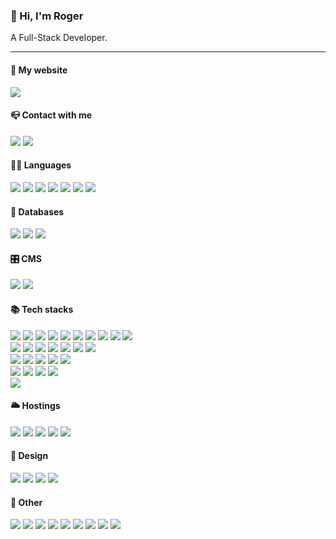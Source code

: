 ### 👋 Hi, I'm Roger
A Full-Stack Developer.

---

#### 📡 My website
<a target="_blank" href="https://roger.ink"><img src="https://img.shields.io/badge/https://roger.ink-brightgreen?style=for-the-badge" /></a>
#### 📪 Contact with me
<a target="_blank" href="mailto:roger.twan@gmail.com"><img src="https://img.shields.io/static/v1?message=Gmail&logo=gmail&label=%20&style=for-the-badge&color=EA4335&labelColor=5c5c5c&logoColor=white" /></a>
<a target="_blank" href="https://www.linkedin.com/in/roger-twan"><img src="https://img.shields.io/static/v1?message=LinkedIn&logo=linkedIn&label=%20&style=for-the-badge&color=0A66C2&labelColor=5c5c5c" /></a>

#### 👨‍💻 Languages
<span><img src="https://img.shields.io/badge/_-TypeScript-3178C6?style=for-the-badge&logo=typescript&logoColor=white" /></span>
<span><img src="https://img.shields.io/badge/_-JavaScript-F7DF1E?style=for-the-badge&logo=javascript&logoColor=white" /></span>
<span><img src="https://img.shields.io/badge/_-HTML5-E34F26?style=for-the-badge&logo=html5&logoColor=white" /></span>
<span><img src="https://img.shields.io/badge/_-CSS3-1572B6?style=for-the-badge&logo=css3&logoColor=white" /></span>
<span><img src="https://img.shields.io/badge/_-Python-3776AB?style=for-the-badge&logo=python&logoColor=white" /></span>
<span><img src="https://img.shields.io/badge/_-Dart-0175C2?style=for-the-badge&logo=dart&logoColor=white" /></span>
<span><img src="https://img.shields.io/badge/_-PHP-777BB4?style=for-the-badge&logo=php&logoColor=white" /></span>

#### 💽 Databases
<span><img src="https://img.shields.io/badge/_-MySQL-4479A1?style=for-the-badge&logo=mysql&logoColor=white" /></span>
<span><img src="https://img.shields.io/badge/_-SQLite-003B57?style=for-the-badge&logo=sqlite&logoColor=white" /></span>
<span><img src="https://img.shields.io/badge/_-MongoDB-47A248?style=for-the-badge&logo=mongodb&logoColor=white" /></span>

#### 🎛 CMS
<span><img src="https://img.shields.io/badge/_-wordpress-21759B?style=for-the-badge&logo=wordpress&logoColor=white" /></span>
<span><img src="https://img.shields.io/badge/_-shopify-7AB55C?style=for-the-badge&logo=shopify&logoColor=white" /></span>

#### 📚 Tech stacks
<span><img src="https://img.shields.io/badge/_-Node-339933?style=for-the-badge&logo=node.js&logoColor=white" /></span>
<span><img src="https://img.shields.io/badge/_-React-61DAFB?style=for-the-badge&logo=react&logoColor=white" /></span>
<span><img src="https://img.shields.io/badge/_-Vue-4FC08D?style=for-the-badge&logo=vue.js&logoColor=white" /></span>
<span><img src="https://img.shields.io/badge/_-Nest-E0234E?style=for-the-badge&logo=nestjs&logoColor=white" /></span>
<span><img src="https://img.shields.io/badge/_-Express-000000?style=for-the-badge&logo=express&logoColor=white" /></span>
<span><img src="https://img.shields.io/badge/_-Koa-33333D?style=for-the-badge&logo=koa&logoColor=white" /></span>
<span><img src="https://img.shields.io/badge/_-Next-000000?style=for-the-badge&logo=next.js&logoColor=white" /></span>
<span><img src="https://img.shields.io/badge/_-Nuxt-00DC82?style=for-the-badge&logo=nuxt.js&logoColor=white" /></span>
<span><img src="https://img.shields.io/badge/_-Storybook-FF4785?style=for-the-badge&logo=storybook&logoColor=white" /></span>
<span><img src="https://img.shields.io/badge/_-jQuery-0769AD?style=for-the-badge&logo=jquery&logoColor=white" /></span>
<br />
<span><img src="https://img.shields.io/badge/_-Sass-CC6699?style=for-the-badge&logo=sass&logoColor=white" /></span>
<span><img src="https://img.shields.io/badge/_-Less-1D365D?style=for-the-badge&logo=less&logoColor=white" /></span>
<span><img src="https://img.shields.io/badge/_-MUI-007FFF?style=for-the-badge&logo=mui&logoColor=white" /></span>
<span><img src="https://img.shields.io/badge/_-Bootstrap-7952B3?style=for-the-badge&logo=bootstrap&logoColor=white" /></span>
<span><img src="https://img.shields.io/badge/_-Ant_Design-0170FE?style=for-the-badge&logo=ant-design&logoColor=white" /></span>
<span><img src="https://img.shields.io/badge/_-Tailwind_CSS-06B6D4?style=for-the-badge&logo=tailwindcss&logoColor=white" /></span>
<span><img src="https://img.shields.io/badge/_-Element-569EF8?style=for-the-badge" /></span>
<br />
<span><img src="https://img.shields.io/badge/_-ESlint-4B32C3?style=for-the-badge&logo=eslint&logoColor=white" /></span>
<span><img src="https://img.shields.io/badge/_-JEST-C21325?style=for-the-badge&logo=jest&logoColor=white" /></span>
<span><img src="https://img.shields.io/badge/_-Vitest-6E9F18?style=for-the-badge&logo=vitest&logoColor=white" /></span>
<span><img src="https://img.shields.io/badge/_-Cypress-17202C?style=for-the-badge&logo=cypress&logoColor=white" /></span>
<span><img src="https://img.shields.io/badge/_-Playwright-2EAD33?style=for-the-badge&logo=playwright&logoColor=white" /></span>
<br />
<span><img src="https://img.shields.io/badge/_-Webpack-8DD6F9?style=for-the-badge&logo=webpack&logoColor=white" /></span>
<span><img src="https://img.shields.io/badge/_-Rollup-EC4A3F?style=for-the-badge&logo=rollup.js&logoColor=white" /></span>
<span><img src="https://img.shields.io/badge/_-Vite-646CFF?style=for-the-badge&logo=vite&logoColor=white" /></span>
<span><img src="https://img.shields.io/badge/_-Gulp-CF4647?style=for-the-badge&logo=gulp&logoColor=white" /></span>
<br />
<span><img src="https://img.shields.io/badge/_-flutter-02569B?style=for-the-badge&logo=flutter&logoColor=white" /></span>

#### 🌥 Hostings
<span><img src="https://img.shields.io/badge/_-AWS-232F3E?style=for-the-badge&logo=amazon-aws&logoColor=white" /></span>
<span><img src="https://img.shields.io/badge/_-Cloudflare-F38020?style=for-the-badge&logo=cloudflare&logoColor=white" /></span>
<span><img src="https://img.shields.io/badge/_-Google_Cloud-4285F4?style=for-the-badge&logo=google-cloud&logoColor=white" /></span>
<span><img src="https://img.shields.io/badge/_-Oracle_Cloud-F80000?style=for-the-badge&logo=oracle&logoColor=white" /></span>
<span><img src="https://img.shields.io/badge/_-Tecent_Cloud-2571F6?style=for-the-badge&logo=tencentqq&logoColor=white" /></span>
<!-- <span><img src="https://img.shields.io/badge/_-Alibaba_Cloud-FF6A00?style=for-the-badge&logo=alibaba-cloud&logoColor=white" /></span>
<span><img src="https://img.shields.io/badge/_-Microsoft_Azure-0078D4?style=for-the-badge&logo=microsoft-azure&logoColor=white" /></span> -->

#### 🎨 Design
<span><img src="https://img.shields.io/badge/_-figma-F24E1E?style=for-the-badge&logo=figma&logoColor=white" /></span>
<span><img src="https://img.shields.io/badge/_-Adobe_Photoshop-31A8FF?style=for-the-badge&logo=adobephotoshop&logoColor=white" /></span>
<span><img src="https://img.shields.io/badge/_-Adobe_Illustrator-FF9A00?style=for-the-badge&logo=adobeillustrator&logoColor=white" /></span>
<span><img src="https://img.shields.io/badge/_-Adobe_Indesign-FF3366?style=for-the-badge&logo=adobeindesign&logoColor=white" /></span>

#### 🤖 Other
<span><img src="https://img.shields.io/badge/_-Linux-FCC624?style=for-the-badge&logo=linux&logoColor=white" /></span>
<span><img src="https://img.shields.io/badge/_-Docker-2496ED?style=for-the-badge&logo=docker&logoColor=white" /></span>
<span><img src="https://img.shields.io/badge/_-Serverless-FD5750?style=for-the-badge&logo=serverless&logoColor=white" /></span>
<span><img src="https://img.shields.io/badge/_-Nginx-009639?style=for-the-badge&logo=nginx&logoColor=white" /></span>
<span><img src="https://img.shields.io/badge/_-Firebase-FFCA28?style=for-the-badge&logo=firebase&logoColor=white" /></span>
<span><img src="https://img.shields.io/badge/_-Apple_Store_Connect-0D96F6?style=for-the-badge&logo=app-store&logoColor=white" /></span>
<span><img src="https://img.shields.io/badge/_-Google_Play_Console-414141?style=for-the-badge&logo=google-play&logoColor=white" /></span>
<span><img src="https://img.shields.io/badge/_-Agile_Scrum-violet?style=for-the-badge" /></span>
<span><img src="https://img.shields.io/badge/_-DEVOPS-violet?style=for-the-badge" /></span>
<!-- <span><img src="https://img.shields.io/badge/_-GraphQL-E10098?style=for-the-badge&logo=graphql&logoColor=white" /></span> -->

<!--
[![Roger's GitHub stats](https://github-readme-stats.vercel.app/api?username=roger-twan&show_icons=true)](https://github.com/roger-twan)
[![Roger's GitHub Streak](https://streak-stats.demolab.com?user=roger-twan&theme=tokyonight_duo&border=E4E2E2&stroke=E4E2E2&ring=4382E5&fire=4382E5&currStreakNum=4382E5&sideNums=4382E5&currStreakLabel=454D57&sideLabels=454D57&dates=999999)](https://github.com/toger-twan)
[![Roger's Top Langs](https://github-readme-stats.vercel.app/api/top-langs/?username=roger-twan&layout=compact)](https://github.com/roger-twan)
[![Roger's github activity graph](https://github-readme-activity-graph.cyclic.app/graph?username=roger-twan&theme=minimal)](https://github.com/roger-twan)
-->
